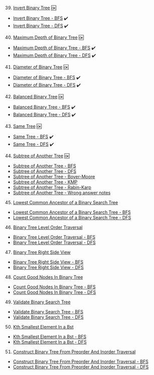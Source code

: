 39. [Invert Binary Tree](https://leetcode.com/problems/invert-binary-tree/) 🆗
- [Invert Binary Tree - BFS](https://github.com/MayHyeyeonKim/algorithms/blob/main/study/PY/Trees/BFS_InverBinaryTree.py) ✔️
- [Invert Binary Tree - DFS](https://github.com/MayHyeyeonKim/algorithms/blob/main/study/PY/Trees/DFS_InverBinaryTree.py) ✔️


40. [Maximum Depth of Binary Tree](https://leetcode.com/problems/maximum-depth-of-binary-tree/) 🆗
- [Maximum Depth of Binary Tree - BFS](https://github.com/MayHyeyeonKim/algorithms/blob/main/study/PY/Trees/BFS_MaximumDepthofBinaryTree.py) ✔️
- [Maximum Depth of Binary Tree - DFS](https://github.com/MayHyeyeonKim/algorithms/blob/main/study/PY/Trees/DFS_MaximumDepthofBinaryTree.py) ✔️


41. [Diameter of Binary Tree](https://leetcode.com/problems/diameter-of-binary-tree/) 🆗
- [Diameter of Binary Tree - BFS](https://github.com/MayHyeyeonKim/algorithms/blob/main/study/PY/Trees/BFS_DiameterofBinaryTree.py) ✔️
- [Diameter of Binary Tree - DFS](https://github.com/MayHyeyeonKim/algorithms/blob/main/study/PY/Trees/DFS_DiameterofBinaryTree.py) ✔️


42. [Balanced Binary Tree](https://leetcode.com/problems/balanced-binary-tree/) 🆗
- [Balanced Binary Tree - BFS](https://github.com/MayHyeyeonKim/algorithms/blob/main/study/PY/Trees/BFS_BalancedBinaryTree.py) ✔️
- [Balanced Binary Tree - DFS](https://github.com/MayHyeyeonKim/algorithms/blob/main/study/PY/Trees/DFS_BalancedBinaryTree.py) ✔️


43. [Same Tree](https://leetcode.com/problems/same-tree/) 🆗
- [Same Tree - BFS](https://github.com/MayHyeyeonKim/algorithms/blob/main/study/PY/Trees/BFS_SameTree.py) ✔️
- [Same Tree - DFS](https://github.com/MayHyeyeonKim/algorithms/blob/main/study/PY/Trees/DFS_SameTree.py) ✔️

44. [Subtree of Another Tree](https://leetcode.com/problems/subtree-of-another-tree/) 🆗
- [Subtree of Another Tree - BFS](https://github.com/MayHyeyeonKim/algorithms/blob/main/study/PY/Trees/BFS_SubtreeofAnotherTree.py)
- [Subtree of Another Tree - DFS](https://github.com/MayHyeyeonKim/algorithms/blob/main/study/PY/Trees/DFS_SubtreeofAnotherTree.py)
- [Subtree of Another Tree - Boyer-Moore](https://github.com/MayHyeyeonKim/algorithms/blob/main/study/PY/Trees/Boyer-Moore_SubtreeofAnotherTree.py)
- [Subtree of Another Tree - KMP](https://github.com/MayHyeyeonKim/algorithms/blob/main/study/PY/Trees/KMP_SubtreeofAnotherTree.py)
- [Subtree of Another Tree - Rabin-Karp](https://github.com/MayHyeyeonKim/algorithms/blob/main/study/PY/Trees/Rabin-Karp_SubtreeofAnotherTree.py)
- [Subtree of Another Tree - Wrong answer notes](https://github.com/MayHyeyeonKim/algorithms/blob/main/study/PY/Trees/Wrong-answer-notes.py)



45. [Lowest Common Ancestor of a Binary Search Tree](https://leetcode.com/problems/lowest-common-ancestor-of-a-binary-search-tree/)
- [Lowest Common Ancestor of a Binary Search Tree - BFS](study/PY/Trees/BFS_LowestCommonAncestorofaBinarySearchTree.py)
- [Lowest Common Ancestor of a Binary Search Tree - DFS](study/PY/Trees/DFS_LowestCommonAncestorofaBinarySearchTree.py)


46. [Binary Tree Level Order Traversal](https://leetcode.com/problems/binary-tree-level-order-traversal/)
- [Binary Tree Level Order Traversal - BFS](study/PY/Trees/BFS_BinaryTreeLevelOrderTraversal.py)
- [Binary Tree Level Order Traversal - DFS](study/PY/Trees/DFS_BinaryTreeLevelOrderTraversal.py)


47. [Binary Tree Right Side View](https://leetcode.com/problems/binary-tree-right-side-view/)
- [Binary Tree Right Side View - BFS](study/PY/Trees/BFS_BinaryTreeRightSideView.py)
- [Binary Tree Right Side View - DFS](study/PY/Trees/DFS_BinaryTreeRightSideView.py)


48. [Count Good Nodes In Binary Tree](https://leetcode.com/problems/count-good-nodes-in-binary-tree/)
- [Count Good Nodes In Binary Tree - BFS](study/PY/Trees/BFS_CountGoodNodesInBinaryTree.py)
- [Count Good Nodes In Binary Tree - DFS](study/PY/Trees/DFS_CountGoodNodesInBinaryTree.py)

49. [Validate Binary Search Tree](https://leetcode.com/problems/validate-binary-search-tree/)
- [Validate Binary Search Tree - BFS](study/PY/Trees/BFS_ValidateBinarySearchTree.py)
- [Validate Binary Search Tree - DFS](study/PY/Trees/DFS_ValidateBinarySearchTree.py)

50. [Kth Smallest Element In a Bst](https://leetcode.com/problems/kth-smallest-element-in-a-bst/)
- [Kth Smallest Element In a Bst - BFS](study/PY/Trees/BFS_KthSmallestElementInaBst.py)
- [Kth Smallest Element In a Bst - DFS](study/PY/Trees/DFS_KthSmallestElementInaBst.py)

51. [Construct Binary Tree From Preorder And Inorder Traversal](https://leetcode.com/problems/construct-binary-tree-from-preorder-and-inorder-traversal/)
- [Construct Binary Tree From Preorder And Inorder Traversal - BFS](study/PY/Trees/BFS_ConstructBinaryTreeFromPreorderAndInorderTraversal.py)
- [Construct Binary Tree From Preorder And Inorder Traversal - DFS](study/PY/Trees/DFS_ConstructBinaryTreeFromPreorderAndInorderTraversal.py)
